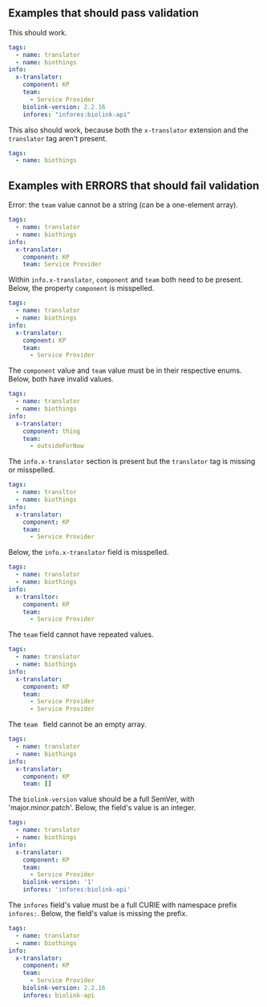 ## Examples that should pass validation

This should work.

```yaml
tags:
  - name: translator
  - name: biothings
info:
  x-translator:
    component: KP
    team:
      - Service Provider
    biolink-version: 2.2.16
    infores: "infores:biolink-api"
```

This also should work, because both the `x-translator` extension and the `translator` tag aren't present.

```yaml
tags:
  - name: biothings
```


## Examples with ERRORS that should fail validation

Error: the `team` value cannot be a string (can be a one-element array).

```yaml
tags:
  - name: translator
  - name: biothings
info:
  x-translator:
    component: KP
    team: Service Provider
```

Within `info.x-translator`, `component` and `team` both need to be present. Below, the property `component` is misspelled.
 
```yaml
tags:
  - name: translator
  - name: biothings
info:
  x-translator:
    compnent: KP
    team:
      - Service Provider
```

The `component` value and `team` value must be in their respective enums. Below, both have invalid values.

```yaml
tags:
  - name: translator
  - name: biothings
info:
  x-translator:
    component: thing
    team:
      - outsideForNow
```

The `info.x-translator` section is present but the `translator` tag is missing or misspelled.

```yaml
tags:
  - name: transltor
  - name: biothings
info:
  x-translator:
    component: KP
    team:
      - Service Provider
```

Below, the `info.x-translator` field is misspelled.

```yaml
tags:
  - name: translator
  - name: biothings
info:
  x-transltor:
    component: KP
    team:
      - Service Provider
```

The `team` field cannot have repeated values.

```yaml
tags:
  - name: translator
  - name: biothings
info:
  x-translator:
    component: KP
    team:
      - Service Provider
      - Service Provider
```

The `team ` field cannot be an empty array.

```yaml
tags:
  - name: translator
  - name: biothings
info:
  x-translator:
    component: KP
    team: []
```

The `biolink-version` value should be a full SemVer, with 'major.minor.patch'. Below, the field's value is an integer.

```yaml
tags:
  - name: translator
  - name: biothings
info:
  x-translator:
    component: KP
    team:
      - Service Provider
    biolink-version: '1'
    infores: 'infores:biolink-api'
```

The `infores` field's value must be a full CURIE with namespace prefix `infores:`. Below, the field's value is missing the prefix.

```yaml
tags:
  - name: translator
  - name: biothings
info:
  x-translator:
    component: KP
    team:
      - Service Provider
    biolink-version: 2.2.16
    infores: biolink-api
```

